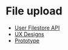 # File upload

- [User Filestore API](user-filestore-api.md)
- [UX Designs](file-upload--ux-designs.md)
- [Prototype](https://save-and-return-test-dev.apps.cloud-platform-live-0.k8s.integration.dsd.io/)